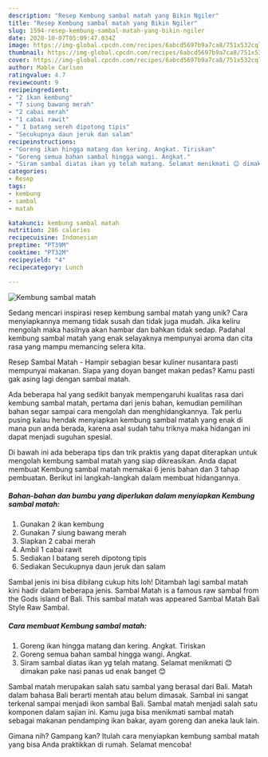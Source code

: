 ```yaml
---
description: "Resep Kembung sambal matah yang Bikin Ngiler"
title: "Resep Kembung sambal matah yang Bikin Ngiler"
slug: 1594-resep-kembung-sambal-matah-yang-bikin-ngiler
date: 2020-10-07T05:09:47.034Z
image: https://img-global.cpcdn.com/recipes/6abcd5697b9a7ca8/751x532cq70/kembung-sambal-matah-foto-resep-utama.jpg
thumbnail: https://img-global.cpcdn.com/recipes/6abcd5697b9a7ca8/751x532cq70/kembung-sambal-matah-foto-resep-utama.jpg
cover: https://img-global.cpcdn.com/recipes/6abcd5697b9a7ca8/751x532cq70/kembung-sambal-matah-foto-resep-utama.jpg
author: Mable Carlson
ratingvalue: 4.7
reviewcount: 9
recipeingredient:
- "2 ikan kembung"
- "7 siung bawang merah"
- "2 cabai merah"
- "1 cabai rawit"
- " I batang sereh dipotong tipis"
- "Secukupnya daun jeruk dan salam"
recipeinstructions:
- "Goreng ikan hingga matang dan kering. Angkat. Tiriskan"
- "Goreng semua bahan sambal hingga wangi. Angkat."
- "Siram sambal diatas ikan yg telah matang. Selamat menikmati 😊 dimakan pake nasi panas ud enak banget 😊"
categories:
- Resep
tags:
- kembung
- sambal
- matah

katakunci: kembung sambal matah 
nutrition: 286 calories
recipecuisine: Indonesian
preptime: "PT39M"
cooktime: "PT32M"
recipeyield: "4"
recipecategory: Lunch

---
```



![Kembung sambal matah](https://img-global.cpcdn.com/recipes/6abcd5697b9a7ca8/751x532cq70/kembung-sambal-matah-foto-resep-utama.jpg)

Sedang mencari inspirasi resep kembung sambal matah yang unik? Cara menyiapkannya memang tidak susah dan tidak juga mudah. Jika keliru mengolah maka hasilnya akan hambar dan bahkan tidak sedap. Padahal kembung sambal matah yang enak selayaknya mempunyai aroma dan cita rasa yang mampu memancing selera kita.

Resep Sambal Matah - Hampir sebagian besar kuliner nusantara pasti mempunyai makanan. Siapa yang doyan banget makan pedas? Kamu pasti gak asing lagi dengan sambal matah.

Ada beberapa hal yang sedikit banyak mempengaruhi kualitas rasa dari kembung sambal matah, pertama dari jenis bahan, kemudian pemilihan bahan segar sampai cara mengolah dan menghidangkannya. Tak perlu pusing kalau hendak menyiapkan kembung sambal matah yang enak di mana pun anda berada, karena asal sudah tahu triknya maka hidangan ini dapat menjadi suguhan spesial.


Di bawah ini ada beberapa tips dan trik praktis yang dapat diterapkan untuk mengolah kembung sambal matah yang siap dikreasikan. Anda dapat membuat Kembung sambal matah memakai 6 jenis bahan dan 3 tahap pembuatan. Berikut ini langkah-langkah dalam membuat hidangannya.

<!--inarticleads1-->

##### Bahan-bahan dan bumbu yang diperlukan dalam menyiapkan Kembung sambal matah:

1. Gunakan 2 ikan kembung
1. Gunakan 7 siung bawang merah
1. Siapkan 2 cabai merah
1. Ambil 1 cabai rawit
1. Sediakan  I batang sereh dipotong tipis
1. Sediakan Secukupnya daun jeruk dan salam


Sambal jenis ini bisa dibilang cukup hits loh! Ditambah lagi sambal matah kini hadir dalam beberapa jenis. Sambal Matah is a famous raw sambal from the Gods island of Bali. This sambal matah was appeared Sambal Matah Bali Style Raw Sambal. 

<!--inarticleads2-->

##### Cara membuat Kembung sambal matah:

1. Goreng ikan hingga matang dan kering. Angkat. Tiriskan
1. Goreng semua bahan sambal hingga wangi. Angkat.
1. Siram sambal diatas ikan yg telah matang. Selamat menikmati 😊 dimakan pake nasi panas ud enak banget 😊


Sambal matah merupakan salah satu sambal yang berasal dari Bali. Matah dalam bahasa Bali berarti mentah atau belum dimasak. Sambal ini sangat terkenal sampai menjadi ikon sambal Bali. Sambal matah menjadi salah satu komponen dalam sajian ini. Kamu juga bisa menikmati sambal matah sebagai makanan pendamping ikan bakar, ayam goreng dan aneka lauk lain. 

Gimana nih? Gampang kan? Itulah cara menyiapkan kembung sambal matah yang bisa Anda praktikkan di rumah. Selamat mencoba!
